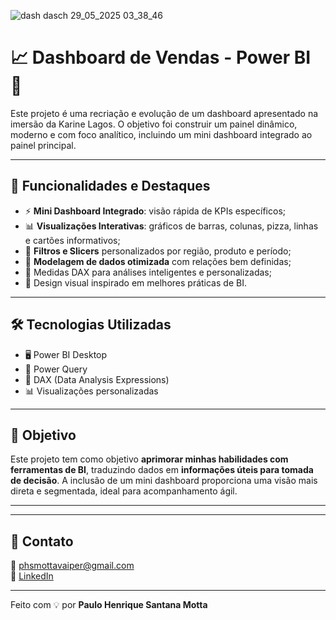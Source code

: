 
![dash dasch 29_05_2025 03_38_46](https://github.com/user-attachments/assets/e10f62c5-d6dc-4a55-9cad-c77efc5195c2)









# 📈 Dashboard de Vendas - Power BI 💼

Este projeto é uma recriação e evolução de um dashboard apresentado na imersão da Karine Lagos. O objetivo foi construir um painel dinâmico, moderno e com foco analítico, incluindo um mini dashboard integrado ao painel principal.

---

## 🧠 Funcionalidades e Destaques

- ⚡ **Mini Dashboard Integrado**: visão rápida de KPIs específicos;
- 📊 **Visualizações Interativas**: gráficos de barras, colunas, pizza, linhas e cartões informativos;
- 🧩 **Filtros e Slicers** personalizados por região, produto e período;
- 📐 **Modelagem de dados otimizada** com relações bem definidas;
- 🧮 Medidas DAX para análises inteligentes e personalizadas;
- 🎨 Design visual inspirado em melhores práticas de BI.

---

## 🛠️ Tecnologias Utilizadas

- 🖥️ Power BI Desktop  
- 📁 Power Query  
- 🧮 DAX (Data Analysis Expressions)  
- 📊 Visualizações personalizadas  

---

## 🎯 Objetivo

Este projeto tem como objetivo **aprimorar minhas habilidades com ferramentas de BI**, traduzindo dados em **informações úteis para tomada de decisão**. A inclusão de um mini dashboard proporciona uma visão mais direta e segmentada, ideal para acompanhamento ágil.

---


---

## 📎 Contato

📧 phsmottavaiper@gmail.com  
🔗 [LinkedIn](https://www.linkedin.com/in/paulo-henrique-santana-motta-dev/)  

---

Feito com 💡 por **Paulo Henrique Santana Motta**
